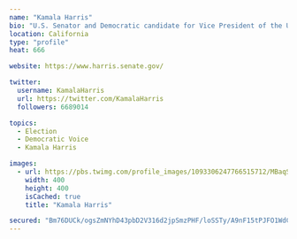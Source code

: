 ```yaml
---
name: "Kamala Harris"
bio: "U.S. Senator and Democratic candidate for Vice President of the United States. Wife, Momala, Auntie. Fighting for the people. She/her."
location: California
type: "profile"
heat: 666

website: https://www.harris.senate.gov/

twitter:
  username: KamalaHarris
  url: https://twitter.com/KamalaHarris
  followers: 6689014

topics:
  - Election
  - Democratic Voice
  - Kamala Harris

images:
  - url: https://pbs.twimg.com/profile_images/1093306247766515712/MBaqSY2M_400x400.jpg
    width: 400
    height: 400
    isCached: true
    title: "Kamala Harris"

secured: "Bm76DUCk/ogsZmNYhD43pbD2V316d2jpSmzPHF/loSSTy/A9nF15tPJFO1WdC0dJ8TTBOQVttBxZH6ACUyufAVkNegs9TaRLlKt4pebXwoaQWBHUeeoMErj2br71UvjecxwmzYlqA4ATPJ26VkKPThEFbVPL4cT1zzQ6Mct6iPk8BDAttia6IlNMv/eA32kCd3gToEB8wlJZyaJcaBZslwl6JXctr1xPs3qxVVbIXodNAtEibAKJbwZy8vXa2KtX6CACr3YWsvcW0W9cYdFSUaPbuAYQOs3ZzF75gvKdVvaHlM21JTCmVsMXTPccfsiUh5xNdl015LheHJPchxMDrcKTCVnzstdpRsk4MtLpgaDQ39uU0/h3B62fEmsCaUBeXFlMF0zRJ9H1iZbv/1/qotQHZ8p9CYm3y2qUcU8j2hg=;aSXACModnRP8BnOCisqTEg=="
---
```


